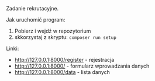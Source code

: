 Zadanie rekrutacyjne.

Jak uruchomić program:
1. Pobierz i wejdź w repozytorium
2. skkorzystaj z skryptu: `composer run setup`

Linki:
- http://127.0.0.1:8000/register - rejestracja
- http://127.0.0.1:8000/ - formularz wprowadzania danych
- http://127.0.0.1:8000/data - lista danych

